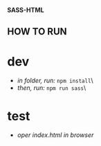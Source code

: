 **SASS-HTML**
## HOW TO RUN

# dev
- _in folder, run:_ `npm install`\
- _then, run:_ `npm run sass`\

# test
- _oper index.html in browser_
